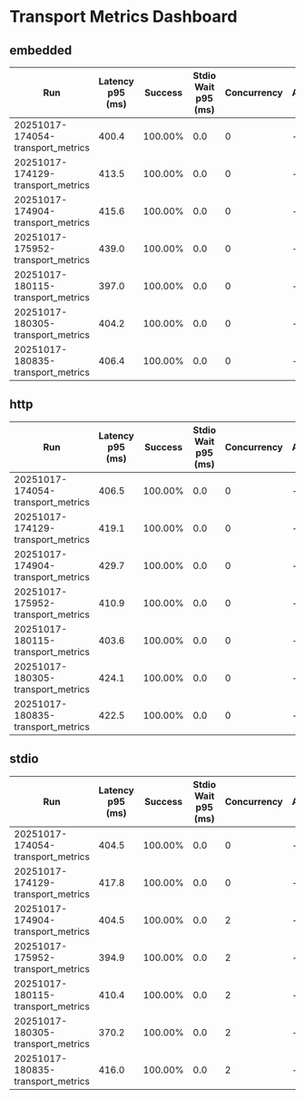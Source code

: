 # Transport Metrics Dashboard

## embedded
| Run | Latency p95 (ms) | Success | Stdio Wait p95 (ms) | Concurrency | Alerts |
| --- | --- | --- | --- | --- | --- |
| 20251017-174054-transport_metrics | 400.4 | 100.00% | 0.0 | 0 | - |
| 20251017-174129-transport_metrics | 413.5 | 100.00% | 0.0 | 0 | - |
| 20251017-174904-transport_metrics | 415.6 | 100.00% | 0.0 | 0 | - |
| 20251017-175952-transport_metrics | 439.0 | 100.00% | 0.0 | 0 | - |
| 20251017-180115-transport_metrics | 397.0 | 100.00% | 0.0 | 0 | - |
| 20251017-180305-transport_metrics | 404.2 | 100.00% | 0.0 | 0 | - |
| 20251017-180835-transport_metrics | 406.4 | 100.00% | 0.0 | 0 | - |

## http
| Run | Latency p95 (ms) | Success | Stdio Wait p95 (ms) | Concurrency | Alerts |
| --- | --- | --- | --- | --- | --- |
| 20251017-174054-transport_metrics | 406.5 | 100.00% | 0.0 | 0 | - |
| 20251017-174129-transport_metrics | 419.1 | 100.00% | 0.0 | 0 | - |
| 20251017-174904-transport_metrics | 429.7 | 100.00% | 0.0 | 0 | - |
| 20251017-175952-transport_metrics | 410.9 | 100.00% | 0.0 | 0 | - |
| 20251017-180115-transport_metrics | 403.6 | 100.00% | 0.0 | 0 | - |
| 20251017-180305-transport_metrics | 424.1 | 100.00% | 0.0 | 0 | - |
| 20251017-180835-transport_metrics | 422.5 | 100.00% | 0.0 | 0 | - |

## stdio
| Run | Latency p95 (ms) | Success | Stdio Wait p95 (ms) | Concurrency | Alerts |
| --- | --- | --- | --- | --- | --- |
| 20251017-174054-transport_metrics | 404.5 | 100.00% | 0.0 | 0 | - |
| 20251017-174129-transport_metrics | 417.8 | 100.00% | 0.0 | 0 | - |
| 20251017-174904-transport_metrics | 404.5 | 100.00% | 0.0 | 2 | - |
| 20251017-175952-transport_metrics | 394.9 | 100.00% | 0.0 | 2 | - |
| 20251017-180115-transport_metrics | 410.4 | 100.00% | 0.0 | 2 | - |
| 20251017-180305-transport_metrics | 370.2 | 100.00% | 0.0 | 2 | - |
| 20251017-180835-transport_metrics | 416.0 | 100.00% | 0.0 | 2 | - |

